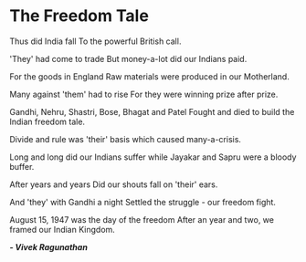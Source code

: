 # The Freedom Tale

Thus did India fall
To the powerful British call.

'They' had come to trade
But money-a-lot did our Indians paid.

For the goods in England
Raw materials were produced in our Motherland.

Many against 'them' had to rise
For they were winning prize after prize.

Gandhi, Nehru, Shastri, Bose, Bhagat and Patel
Fought and died to build the Indian freedom tale.

Divide and rule was 'their' basis
which caused many-a-crisis.

Long and long did our Indians suffer
while Jayakar and Sapru were a bloody buffer.

After years and years
Did our shouts fall on 'their' ears.

And 'they' with Gandhi a night
Settled the struggle - our freedom fight.

August 15, 1947 was the day of the freedom
After an year and two, we framed our Indian Kingdom.

**_- Vivek Ragunathan_**
